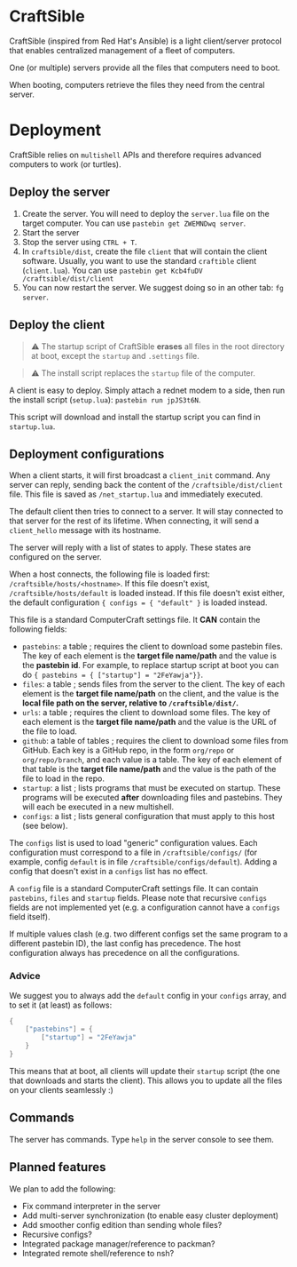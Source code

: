 # CraftSible

CraftSible (inspired from Red Hat's Ansible) is a light client/server protocol that enables centralized management of a fleet of computers.

One (or multiple) servers provide all the files that computers need to boot.

When booting, computers retrieve the files they need from the central server.

# Deployment

CraftSible relies on `multishell` APIs and therefore requires advanced computers to work (or turtles).

## Deploy the server

1. Create the server. You will need to deploy the `server.lua` file on the target computer. You can use `pastebin get ZWEMNDwq server`.
2. Start the server
3. Stop the server using `CTRL + T`.
4. In `craftsible/dist`, create the file `client` that will contain the client software. Usually, you want to use the standard `craftible` client (`client.lua`). You can use `pastebin get Kcb4fuDV /craftsible/dist/client`
5. You can now restart the server. We suggest doing so in an other tab: `fg server`. 

## Deploy the client

> :warning: The startup script of CraftSible **erases** all files in the root directory at boot, except the `startup` and `.settings` file. 

> :warning: The install script replaces the `startup` file of the computer. 

A client is easy to deploy. Simply attach a rednet modem to a side, then run the install script (`setup.lua`): `pastebin run jpJS3t6N`.

This script will download and install the startup script you can find in `startup.lua`. 

## Deployment configurations

When a client starts, it will first broadcast a `client_init` command. Any server can reply, sending back the content of the `/craftsible/dist/client` file. This file is saved as `/net_startup.lua` and immediately executed.

The default client then tries to connect to a server. It will stay connected to that server for the rest of its lifetime. When connecting, it will send a `client_hello` message with its hostname.

The server will reply with a list of states to apply. These states are configured on the server.

When a host connects, the following file is loaded first: `/craftsible/hosts/<hostname>`. If this file doesn't exist, `/craftsible/hosts/default` is loaded instead. If this file doesn't exist either, the default configuration `{ configs = { "default" }` is loaded instead.

This file is a standard ComputerCraft settings file. It **CAN** contain the following fields:
 - `pastebins`: a table ; requires the client to download some pastebin files. The key of each element is the **target file name/path** and the value is the **pastebin id**. For example, to replace startup script at boot you can do `{ pastebins = { ["startup"] = "2FeYawja"}}`.
 - `files`: a table ; sends files from the server to the client. The key of each element is the **target file name/path** on the client, and the value is the **local file path on the server, relative to `/craftsible/dist/`.**
 - `urls`: a table ; requires the client to download some files. The key of each element is the **target file name/path** and the value is the URL of the file to load.
 - `github`: a table of tables ; requires the client to download some files from GitHub. Each key is a GitHub repo, in the form `org/repo` or `org/repo/branch`, and each value is a table. The key of each element of that table is the **target file name/path** and the value is the path of the file to load in the repo.
 - `startup`: a list ; lists programs that must be executed on startup. These programs will be executed **after** downloading files and pastebins. They will each be executed in a new multishell.
 - `configs`: a list ; lists general configuration that must apply to this host (see below).

The `configs` list is used to load "generic" configuration values. Each configuration must correspond to a file in `/craftsible/configs/` (for example, config `default` is in file `/craftsible/configs/default`). Adding a config that doesn't exist in a `configs` list has no effect.

A `config` file is a standard ComputerCraft settings file. It can contain `pastebins`, `files` and `startup` fields. Please note that recursive `configs` fields are not implemented yet (e.g. a configuration cannot have a `configs` field itself).

If multiple values clash (e.g. two different configs set the same program to a different pastebin ID), the last config has precedence. The host configuration always has precedence on all the configurations.

### Advice

We suggest you to always add the `default` config in your `configs` array, and to set it (at least) as follows:

```lua
{
	["pastebins"] = {
		["startup"] = "2FeYawja"
	}
}
```

This means that at boot, all clients will update their `startup` script (the one that downloads and starts the client). This allows you to update all the files on your clients seamlessly :)

## Commands

The server has commands. Type `help` in the server console to see them.

## Planned features

We plan to add the following:

 - Fix command interpreter in the server
 - Add multi-server synchronization (to enable easy cluster deployment)
 - Add smoother config edition than sending whole files?
 - Recursive configs?
 - Integrated package manager/reference to packman?
 - Integrated remote shell/reference to nsh?




